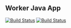## Worker Java App
[![Build Status](http://34.76.185.78:8080/buildStatus/icon?job=instavote%2Fworker-build)](http://34.76.185.78:8080/job/instavote/job/worker-build/)
[![Build Status](http://34.76.185.78:8080/buildStatus/icon?job=instavote%2Fworker-test&subject=UnitTest)](http://34.76.185.78:8080/job/instavote/job/worker-test/)

